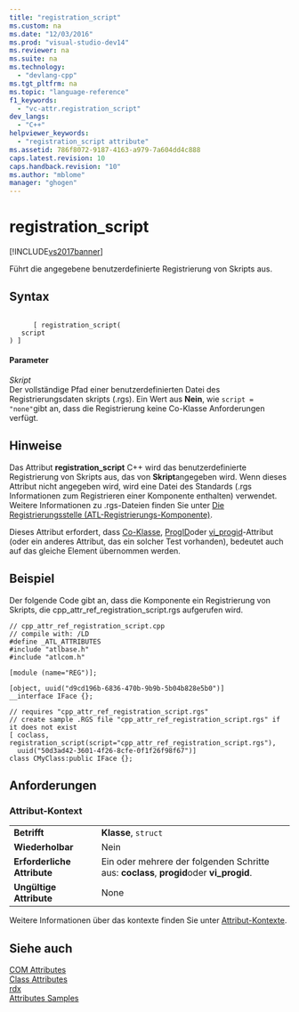 ```yaml
---
title: "registration_script"
ms.custom: na
ms.date: "12/03/2016"
ms.prod: "visual-studio-dev14"
ms.reviewer: na
ms.suite: na
ms.technology: 
  - "devlang-cpp"
ms.tgt_pltfrm: na
ms.topic: "language-reference"
f1_keywords: 
  - "vc-attr.registration_script"
dev_langs: 
  - "C++"
helpviewer_keywords: 
  - "registration_script attribute"
ms.assetid: 786f8072-9187-4163-a979-7a604dd4c888
caps.latest.revision: 10
caps.handback.revision: "10"
ms.author: "mblome"
manager: "ghogen"
---
```

# registration_script
[!INCLUDE[vs2017banner](../assembler/inline/includes/vs2017banner.md)]

Führt die angegebene benutzerdefinierte Registrierung von Skripts aus.  
  
## Syntax  
  
```  
  
      [ registration_script(   
   script   
) ]  
```  
  
#### Parameter  
 *Skript*  
 Der vollständige Pfad einer benutzerdefinierten Datei des Registrierungsdaten skripts \(.rgs\).  Ein Wert aus **Nein**, wie `script = "none"`gibt an, dass die Registrierung keine Co\-Klasse Anforderungen verfügt.  
  
## Hinweise  
 Das Attribut **registration\_script** C\+\+ wird das benutzerdefinierte Registrierung von Skripts aus, das von **Skript**angegeben wird.  Wenn dieses Attribut nicht angegeben wird, wird eine Datei des Standards \(.rgs Informationen zum Registrieren einer Komponente enthalten\) verwendet.  Weitere Informationen zu .rgs\-Dateien finden Sie unter [Die Registrierungsstelle \(ATL\-Registrierungs\-Komponente\)](../atl/atl-registry-component-registrar.md).  
  
 Dieses Attribut erfordert, dass [Co\-Klasse](../windows/coclass.md), [ProgID](../windows/progid.md)oder [vi\_progid](../windows/vi-progid.md)\-Attribut \(oder ein anderes Attribut, das ein solcher Test vorhanden\), bedeutet auch auf das gleiche Element übernommen werden.  
  
## Beispiel  
 Der folgende Code gibt an, dass die Komponente ein Registrierung von Skripts, die cpp\_attr\_ref\_registration\_script.rgs aufgerufen wird.  
  
```  
// cpp_attr_ref_registration_script.cpp  
// compile with: /LD  
#define _ATL_ATTRIBUTES  
#include "atlbase.h"  
#include "atlcom.h"  
  
[module (name="REG")];  
  
[object, uuid("d9cd196b-6836-470b-9b9b-5b04b828e5b0")]  
__interface IFace {};  
  
// requires "cpp_attr_ref_registration_script.rgs"  
// create sample .RGS file "cpp_attr_ref_registration_script.rgs" if it does not exist  
[ coclass, registration_script(script="cpp_attr_ref_registration_script.rgs"),  
  uuid("50d3ad42-3601-4f26-8cfe-0f1f26f98f67")]  
class CMyClass:public IFace {};  
```  
  
## Anforderungen  
  
### Attribut\-Kontext  
  
|||  
|-|-|  
|**Betrifft**|**Klasse**, `struct`|  
|**Wiederholbar**|Nein|  
|**Erforderliche Attribute**|Ein oder mehrere der folgenden Schritte aus: **coclass**, **progid**oder **vi\_progid**.|  
|**Ungültige Attribute**|None|  
  
 Weitere Informationen über das kontexte finden Sie unter [Attribut\-Kontexte](../windows/attribute-contexts.md).  
  
## Siehe auch  
 [COM Attributes](../windows/com-attributes.md)   
 [Class Attributes](../windows/class-attributes.md)   
 [rdx](../windows/rdx.md)   
 [Attributes Samples](assetId:///558ebdb2-082f-44dc-b442-d8d33bf7bdb8)